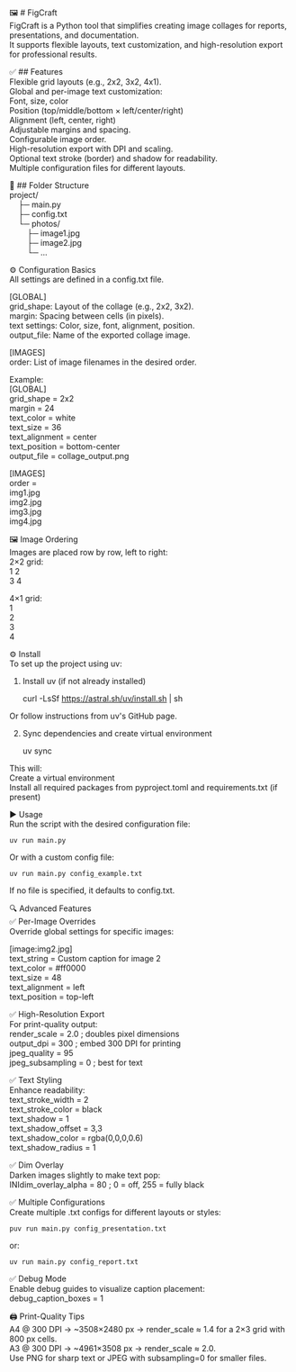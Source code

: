 🖼️ # FigCraft<br>
FigCraft is a Python tool that simplifies creating image collages for reports, presentations, and documentation.<br>
It supports flexible layouts, text customization, and high-resolution export for professional results.<br>

✅ ## Features<br>
Flexible grid layouts (e.g., 2x2, 3x2, 4x1).<br>
Global and per-image text customization:<br>
Font, size, color<br>
Position (top/middle/bottom × left/center/right)<br>
Alignment (left, center, right)<br>
Adjustable margins and spacing.<br>
Configurable image order.<br>
High-resolution export with DPI and scaling.<br>
Optional text stroke (border) and shadow for readability.<br>
Multiple configuration files for different layouts.<br>

📂 ## Folder Structure<br>
project/<br>
&nbsp;&nbsp;&nbsp;&nbsp;├─ main.py<br>
&nbsp;&nbsp;&nbsp;&nbsp;├─ config.txt<br>
&nbsp;&nbsp;&nbsp;&nbsp;└─ photos/<br>
&nbsp;&nbsp;&nbsp;&nbsp;&nbsp;&nbsp;&nbsp;&nbsp;├─ image1.jpg<br>
&nbsp;&nbsp;&nbsp;&nbsp;&nbsp;&nbsp;&nbsp;&nbsp;├─ image2.jpg<br>
&nbsp;&nbsp;&nbsp;&nbsp;&nbsp;&nbsp;&nbsp;&nbsp;└─ ...<br>


⚙️ Configuration Basics<br>
All settings are defined in a config.txt file.<br>

[GLOBAL]<br>
grid_shape: Layout of the collage (e.g., 2x2, 3x2).<br>
margin: Spacing between cells (in pixels).<br>
text settings: Color, size, font, alignment, position.<br>
output_file: Name of the exported collage image.<br>

[IMAGES]<br>
order: List of image filenames in the desired order.<br>

Example:<br>
[GLOBAL]<br>
grid_shape = 2x2<br>
margin = 24<br>
text_color = white<br>
text_size = 36<br>
text_alignment = center<br>
text_position = bottom-center<br>
output_file = collage_output.png<br>

[IMAGES]<br>
order = <br>
    img1.jpg<br>
    img2.jpg<br>
    img3.jpg<br>
    img4.jpg<br>

🖼️ Image Ordering<br>
Images are placed row by row, left to right:<br>
2×2 grid:<br>
    1  2<br>
    3  4<br>

4×1 grid:<br>
    1<br>
    2<br>
    3<br>
    4<br>

⚙️ Install<br>
To set up the project using uv:

1. Install uv (if not already installed)

	curl -LsSf https://astral.sh/uv/install.sh | sh

Or follow instructions from uv's GitHub page.

2. Sync dependencies and create virtual environment

	uv sync

This will:<br>
Create a virtual environment<br>
Install all required packages from pyproject.toml and requirements.txt (if present)<br>

▶️ Usage<br>
Run the script with the desired configuration file:<br>

	uv run main.py

Or with a custom config file:<br>

	uv run main.py config_example.txt

If no file is specified, it defaults to config.txt.<br>

🔍 Advanced Features<br>
✅ Per-Image Overrides<br>
Override global settings for specific images:<br>

[image:img2.jpg]<br>
text_string = Custom caption for image 2<br>
text_color = #ff0000<br>
text_size = 48<br>
text_alignment = left<br>
text_position = top-left<br>

✅ High-Resolution Export<br>
For print-quality output:<br>
render_scale = 2.0      ; doubles pixel dimensions<br>
output_dpi = 300        ; embed 300 DPI for printing<br>
jpeg_quality = 95<br>
jpeg_subsampling = 0    ; best for text<br>

✅ Text Styling<br>
Enhance readability:<br>
text_stroke_width = 2<br>
text_stroke_color = black<br>
text_shadow = 1<br>
text_shadow_offset = 3,3<br>
text_shadow_color = rgba(0,0,0,0.6)<br>
text_shadow_radius = 1<br>

✅ Dim Overlay<br>
Darken images slightly to make text pop:<br>
INIdim_overlay_alpha = 80   ; 0 = off, 255 = fully black<br>

✅ Multiple Configurations<br>
Create multiple .txt configs for different layouts or styles:<br>

	puv run main.py config_presentation.txt

or:<br>

	uv run main.py config_report.txt

✅ Debug Mode<br>
Enable debug guides to visualize caption placement:<br>
    debug_caption_boxes = 1<br>

🖨️ Print-Quality Tips<br>
A4 @ 300 DPI → ~3508×2480 px → render_scale ≈ 1.4 for a 2×3 grid with 800 px cells.<br>
A3 @ 300 DPI → ~4961×3508 px → render_scale ≈ 2.0.<br>
Use PNG for sharp text or JPEG with subsampling=0 for smaller files.<br>